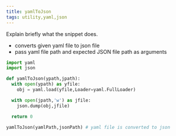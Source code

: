 ```yaml
---
title: yamlToJson
tags: utility,yaml,json
---
```


Explain briefly what the snippet does.

- converts given yaml file to json file
- pass yaml file path and expected JSON file path as arguments


```py
import yaml
import json

def yamlToJson(ypath,jpath):
  with open(ypath) as yfile:
    obj = yaml.load(yfile,Loader=yaml.FullLoader)

  with open(jpath,'w') as jfile:
    json.dump(obj,jfile)

  return 0
```

```py
yamlToJson(yamlPath,jsonPath) # yaml file is converted to json
```
